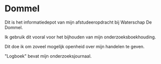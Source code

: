 # Dommel
Dit is het informatiedepot van mijn afstudeeropdracht bij Waterschap De Dommel.

Ik gebruik dit vooral voor het bijhouden van mijn onderzoeksboekhouding.

Dit doe ik om zoveel mogelijk openheid over mijn handelen te geven.

"Logboek" bevat mijn onderzoeksjournaal.
